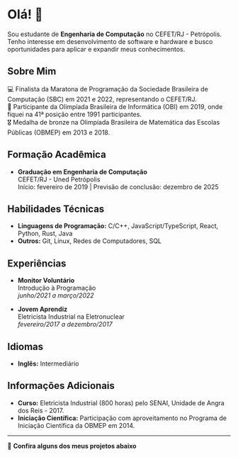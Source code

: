 # Olá! 👋

Sou estudante de **Engenharia de Computação** no CEFET/RJ - Petrópolis. Tenho interesse em desenvolvimento de software e hardware e busco oportunidades para aplicar e expandir meus conhecimentos.

## Sobre Mim

💻 Finalista da Maratona de Programação da Sociedade Brasileira de Computação (SBC) em 2021 e 2022, representando o CEFET/RJ.  
🏅 Participante da Olimpíada Brasileira de Informática (OBI) em 2019, onde fiquei na 41ª posição entre 1991 participantes.  
🎖️ Medalha de bronze na Olimpíada Brasileira de Matemática das Escolas Públicas (OBMEP) em 2013 e 2018.  

## Formação Acadêmica

- **Graduação em Engenharia de Computação**  
  CEFET/RJ - Uned Petrópolis  
  Início: fevereiro de 2019 | Previsão de conclusão: dezembro de 2025  

## Habilidades Técnicas

- **Linguagens de Programação:** C/C++, JavaScript/TypeScript, React, Python, Rust, Java
- **Outros:** Git, Linux, Redes de Computadores, SQL

## Experiências

- **Monitor Voluntário**  
  Introdução à Programação  
  *junho/2021 a março/2022*

- **Jovem Aprendiz**  
  Eletricista Industrial na Eletronuclear  
  *fevereiro/2017 a dezembro/2017*

## Idiomas

- **Inglês:** Intermediário

## Informações Adicionais

- **Curso:** Eletricista Industrial (800 horas) pelo SENAI, Unidade de Angra dos Reis - 2017.
- **Iniciação Científica:** Participação com aproveitamento no Programa de Iniciação Científica da OBMEP em 2014.

---

🔗 **Confira alguns dos meus projetos abaixo**
